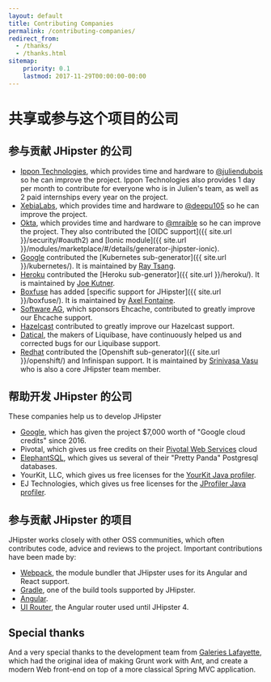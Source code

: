 ```yaml
---
layout: default
title: Contributing Companies
permalink: /contributing-companies/
redirect_from:
  - /thanks/
  - /thanks.html
sitemap:
    priority: 0.1
    lastmod: 2017-11-29T00:00:00-00:00
---
```

# <i class="fa fa-building"></i> 共享或参与这个项目的公司

## 参与贡献 JHipster 的公司

*   [Ippon Technologies](http://www.ippon.fr/), which provides time and hardware to [@juliendubois](https://twitter.com/juliendubois) so he can improve the project. Ippon Technologies also provides 1 day per month to contribute for everyone who is in Julien's team, as well as 2 paid internships every year on the project.
*   [XebiaLabs](https://xebialabs.com/), which provides time and hardware to [@deepu105](https://twitter.com/deepu105) so he can improve the project.
*   [Okta](https://developer.okta.com/), which provides time and hardware to [@mraible](https://twitter.com/mraible) so he can improve the project. They also contributed the [OIDC support]({{ site.url }}/security/#oauth2) and [Ionic module]({{ site.url }}/modules/marketplace/#/details/generator-jhipster-ionic).
*   [Google](https://google.com) contributed the [Kubernetes sub-generator]({{ site.url }}/kubernetes/). It is maintained by [Ray Tsang](https://twitter.com/saturnism).
*   [Heroku](https://www.heroku.com/) contributed the [Heroku sub-generator]({{ site.url }}/heroku/). It is maintained by [Joe Kutner](https://twitter.com/codefinger).
*   [Boxfuse](https://boxfuse.com/) has added [specific support for JHipster]({{ site.url }}/boxfuse/). It is maintained by [Axel Fontaine](https://twitter.com/axelfontaine).
*   [Software AG](http://www.softwareag.com/), which sponsors Ehcache, contributed to greatly improve our Ehcache support.
*   [Hazelcast](https://hazelcast.com/) contributed to greatly improve our Hazelcast support.
*   [Datical](http://www.datical.com/), the makers of Liquibase, have continuously helped us and corrected bugs for our Liquibase support.
*   [Redhat](https://www.redhat.com/en) contributed the [Openshift sub-generator]({{ site.url }}/openshift/) and Infinispan support. It is maintained by [Srinivasa Vasu](https://twitter.com/srinivasavasu) who is also a core JHipster team member.

## 帮助开发 JHipster 的公司

These companies help us to develop JHipster

*   [Google](https://google.com), which has given the project $7,000 worth of "Google cloud credits" since 2016.
*   Pivotal, which gives us free credits on their [Pivotal Web Services](http://run.pivotal.io/) cloud
*   [ElephantSQL](http://www.elephantsql.com/), which gives us several of their "Pretty Panda" Postgresql databases.
*   YourKit, LLC, which gives us free licenses for the [YourKit Java profiler](http://www.yourkit.com/java/profiler/index.jsp).
*   EJ Technologies, which gives us free licenses for the [JProfiler Java profiler](http://www.ej-technologies.com/products/jprofiler/overview.html).

## 参与贡献 JHipster 的项目

JHipster works closely with other OSS communities, which often contributes code, advice and reviews to the project.  Important contributions have been made by:

*   [Webpack](https://webpack.github.io/), the module bundler that JHipster uses for its Angular and React support.
*   [Gradle](https://gradle.org/), one of the build tools supported by JHipster.
*   [Angular](https://angular.io/).
*   [UI Router](https://ui-router.github.io/), the Angular router used until JHipster 4.

## Special thanks

And a very special thanks to the development team from [Galeries Lafayette](http://www.galerieslafayette.com/), which had the original idea of making Grunt work with Ant, and create a modern Web front-end on top of a more classical Spring MVC application.
